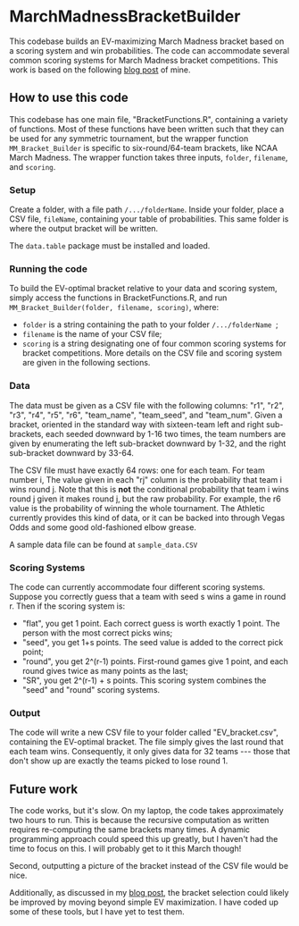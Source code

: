 # MarchMadnessBracketBuilder
This codebase builds an EV-maximizing March Madness bracket based on a scoring system and win probabilities. The code can accommodate several common scoring systems for March Madness bracket competitions. This work is based on the following [blog post](https://machineappreciation.wordpress.com/2022/03/18/march-madness-2022-mathematical-reflections/) of mine.

## How to use this code

This codebase has one main file, "BracketFunctions.R", containing a variety of functions. Most of these functions have been written such that they can be used for any symmetric tournament, but the wrapper function `MM_Bracket_Builder` is specific to six-round/64-team brackets, like NCAA March Madness. The wrapper function takes three inputs, `folder`, `filename`, and `scoring`. 

### Setup

Create a folder, with a file path `/.../folderName`. Inside your folder, place a CSV file, `fileName`, containing your table of probabilities. This same folder is where the output bracket will be written.

The `data.table` package must be installed and loaded.

### Running the code

To build the EV-optimal bracket relative to your data and scoring system, simply access the functions in BracketFunctions.R, and run `MM_Bracket_Builder(folder, filename, scoring)`, where:
+ `folder` is a string containing the path to your folder `/.../folderName `;
+ `filename` is the name of your CSV file;
+ `scoring` is a string designating one of four common scoring systems for bracket competitions.
More details on the CSV file and scoring system are given in the following sections.

### Data

The data must be given as a CSV file with the following columns: "r1", "r2", "r3", "r4", "r5", "r6", "team_name", "team_seed", and "team_num". Given a bracket, oriented in the standard way with sixteen-team left and right sub-brackets, each seeded downward by 1-16 two times, the team numbers are given by enumerating the left sub-bracket downward by 1-32, and the right sub-bracket downward by 33-64. 

The CSV file must have exactly 64 rows: one for each team. For team number i, The value given in each "rj" column is the probability that team i wins round j. Note that this is **not** the conditional probability that team i wins round j given it makes round j, but the raw probability. For example, the r6 value is the probability of winning the whole tournament. The Athletic currently provides this kind of data, or it can be backed into through Vegas Odds and some good old-fashioned elbow grease. 

A sample data file can be found at `sample_data.CSV`


### Scoring Systems

The code can currently accommodate four different scoring systems. Suppose you correctly guess that a team with seed s wins a game in round r. Then if the scoring system is:
+ "flat", you get 1 point. Each correct guess is worth exactly 1 point. The person with the most correct picks wins;
+ "seed", you get 1+s points. The seed value is added to the correct pick point;
+ "round", you get 2^(r-1) points. First-round games give 1 point, and each round gives twice as many points as the last;
+ "SR", you get 2^(r-1) + s points. This scoring system combines the "seed" and "round" scoring systems.



### Output

The code will write a new CSV file to your folder called "EV_bracket.csv", containing the EV-optimal bracket. The file simply gives the last round that each team wins. Consequently, it only gives data for 32 teams --- those that don't show up are exactly the teams picked to lose round 1. 

## Future work

The code works, but it's slow. On my laptop, the code takes approximately two hours to run. This is because the recursive computation as written requires re-computing the same brackets many times. A dynamic programming approach could speed this up greatly, but I haven't had the time to focus on this. I will probably get to it this March though! 

Second, outputting a picture of the bracket instead of the CSV file would be nice. 

Additionally, as discussed in my [blog post](https://machineappreciation.wordpress.com/2022/03/18/march-madness-2022-mathematical-reflections/), the bracket selection could likely be improved by moving beyond simple EV maximization. I have coded up some of these tools, but I have yet to test them. 


